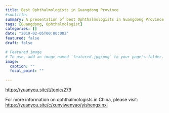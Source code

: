 ```yaml
---
title: Best Ophthalmologists in Guangdong Province
#subtitle: 
summary: A presentation of best Ophthalmologists in Guangdong Province
tags: [Guangdong, Ophthalmologist]
categories: []
date: "2019-02-05T00:00:00Z"
featured: false
draft: false

# Featured image
# To use, add an image named `featured.jpg/png` to your page's folder. 
image:
  caption: ""
  focal_point: ""

---
```


https://yuanyou.site/t/topic/279

For more information on ophthalmologists in China, please visit:
https://yuanyou.site/c/xunyiwenyao/yishengxinxi



